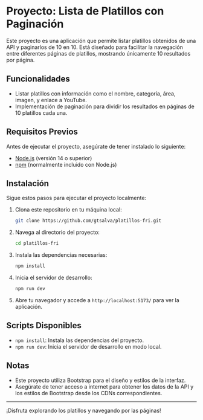 # Proyecto: Lista de Platillos con Paginación

Este proyecto es una aplicación que permite listar platillos obtenidos de una API y paginarlos de 10 en 10. Está diseñado para facilitar la navegación entre diferentes páginas de platillos, mostrando únicamente 10 resultados por página.

## Funcionalidades

- Listar platillos con información como el nombre, categoría, área, imagen, y enlace a YouTube.
- Implementación de paginación para dividir los resultados en páginas de 10 platillos cada una.

## Requisitos Previos

Antes de ejecutar el proyecto, asegúrate de tener instalado lo siguiente:

- [Node.js](https://nodejs.org/) (versión 14 o superior)
- [npm](https://www.npmjs.com/) (normalmente incluido con Node.js)

## Instalación

Sigue estos pasos para ejecutar el proyecto localmente:

1. Clona este repositorio en tu máquina local:
   ```bash
   git clone https://github.com/gtsalva/platillos-fri.git
   ```

2. Navega al directorio del proyecto:
   ```bash
   cd platillos-fri
   ```

3. Instala las dependencias necesarias:
   ```bash
   npm install
   ```

4. Inicia el servidor de desarrollo:
   ```bash
   npm run dev
   ```

5. Abre tu navegador y accede a `http://localhost:5173/` para ver la aplicación.

## Scripts Disponibles

- `npm install`: Instala las dependencias del proyecto.
- `npm run dev`: Inicia el servidor de desarrollo en modo local.

## Notas

- Este proyecto utiliza Bootstrap para el diseño y estilos de la interfaz.
- Asegúrate de tener acceso a internet para obtener los datos de la API y los estilos de Bootstrap desde los CDNs correspondientes.

---

¡Disfruta explorando los platillos y navegando por las páginas!

